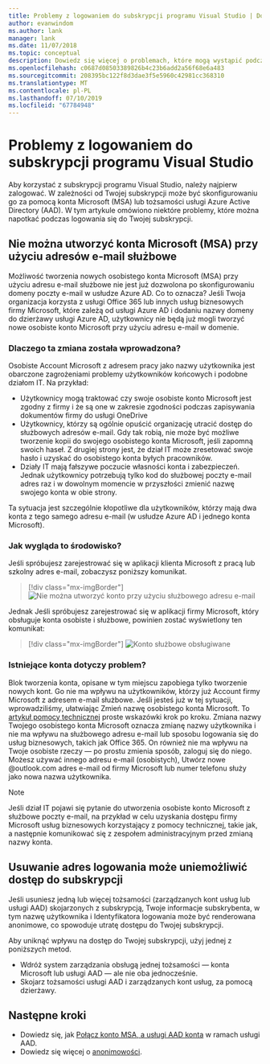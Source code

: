 ```yaml
---
title: Problemy z logowaniem do subskrypcji programu Visual Studio | Dokumentacja firmy Microsoft
author: evanwindom
ms.author: lank
manager: lank
ms.date: 11/07/2018
ms.topic: conceptual
description: Dowiedz się więcej o problemach, które mogą wystąpić podczas logowania się do subskrypcji programu Visual Studio
ms.openlocfilehash: c0687d08503389826b4c23b6add2a56f68e6a483
ms.sourcegitcommit: 208395bc122f8d3dae3f5e5960c42981cc368310
ms.translationtype: MT
ms.contentlocale: pl-PL
ms.lasthandoff: 07/10/2019
ms.locfileid: "67784948"
---
```

# <a name="issues-signing-in-to-visual-studio-subscriptions"></a>Problemy z logowaniem do subskrypcji programu Visual Studio
Aby korzystać z subskrypcji programu Visual Studio, należy najpierw zalogować.  W zależności od Twojej subskrypcji może być skonfigurowaniu go za pomocą konta Microsoft (MSA) lub tożsamości usługi Azure Active Directory (AAD).  W tym artykule omówiono niektóre problemy, które można napotkać podczas logowania się do Twojej subskrypcji.

## <a name="microsoft-accounts-msa-cannot-be-created-using-workschool-email-addresses"></a>Nie można utworzyć konta Microsoft (MSA) przy użyciu adresów e-mail służbowe

Możliwość tworzenia nowych osobistego konta Microsoft (MSA) przy użyciu adresu e-mail służbowe nie jest już dozwolona po skonfigurowaniu domeny poczty e-mail w usłudze Azure AD. Co to oznacza? Jeśli Twoja organizacja korzysta z usługi Office 365 lub innych usług biznesowych firmy Microsoft, które zależą od usługi Azure AD i dodaniu nazwy domeny do dzierżawy usługi Azure AD, użytkownicy nie będą już mogli tworzyć nowe osobiste konto Microsoft przy użyciu adresu e-mail w domenie.

### <a name="why-was-this-change-made"></a>Dlaczego ta zmiana została wprowadzona?

Osobiste Account Microsoft z adresem pracy jako nazwy użytkownika jest obarczone zagrożeniami problemy użytkowników końcowych i podobne działom IT. Na przykład:
- Użytkownicy mogą traktować czy swoje osobiste konto Microsoft jest zgodny z firmy i że są one w zakresie zgodności podczas zapisywania dokumentów firmy do usługi OneDrive
- Użytkownicy, którzy są ogólnie opuścić organizację utracić dostęp do służbowych adresów e-mail. Gdy tak robią, nie może być możliwe tworzenie kopii do swojego osobistego konta Microsoft, jeśli zapomną swoich haseł. Z drugiej strony jest, że dział IT może zresetować swoje hasło i uzyskać do osobistego konta byłych pracowników.
- Działy IT mają fałszywe poczucie własności konta i zabezpieczeń. Jednak użytkownicy potrzebują tylko kod do służbowej poczty e-mail adres raz i w dowolnym momencie w przyszłości zmienić nazwę swojego konta w obie strony.

Ta sytuacja jest szczególnie kłopotliwe dla użytkowników, którzy mają dwa konta z tego samego adresu e-mail (w usłudze Azure AD i jednego konta Microsoft).

### <a name="what-does-this-experience-look-like"></a>Jak wygląda to środowisko?

Jeśli spróbujesz zarejestrować się w aplikacji klienta Microsoft z pracą lub szkolny adres e-mail, zobaczysz poniższy komunikat.

   > [!div class="mx-imgBorder"]
   > ![Nie można utworzyć konto przy użyciu służbowego adresu e-mail](_img/sign-in-issues/cannot-use-work-email.png)

Jednak Jeśli spróbujesz zarejestrować się w aplikacji firmy Microsoft, który obsługuje konta osobiste i służbowe, powinien zostać wyświetlony ten komunikat:

   > [!div class="mx-imgBorder"]
   > ![Konto służbowe obsługiwane](_img/sign-in-issues/existing-account.png)

### <a name="are-existing-accounts-affected"></a>Istniejące konta dotyczy problem?
Blok tworzenia konta, opisane w tym miejscu zapobiega tylko tworzenie nowych kont. Go nie ma wpływu na użytkowników, którzy już Account firmy Microsoft z adresem e-mail służbowe. Jeśli jesteś już w tej sytuacji, wprowadziliśmy, ułatwiając Zmień nazwę osobistego konta Microsoft. To [artykuł pomocy technicznej](http://windows.microsoft.com/en-US/Windows/rename-personal-microsoft-account) proste wskazówki krok po kroku. Zmiana nazwy Twojego osobistego konta Microsoft oznacza zmianę nazwy użytkownika i nie ma wpływu na służbowego adresu e-mail lub sposobu logowania się do usług biznesowych, takich jak Office 365. On również nie ma wpływu na Twoje osobiste rzeczy — po prostu zmienia sposób, zaloguj się do niego. Możesz używać innego adresu e-mail (osobistych), Utwórz nowe @outlook.com adres e-mail od firmy Microsoft lub numer telefonu służy jako nowa nazwa użytkownika.

> [!NOTE]
> Jeśli dział IT pojawi się pytanie do utworzenia osobiste konto Microsoft z służbowe poczty e-mail, na przykład w celu uzyskania dostępu firmy Microsoft usług biznesowych korzystający z pomocy technicznej, takie jak, a następnie komunikować się z zespołem administracyjnym przed zmianą nazwy konta.

## <a name="deleting-a-sign-in-address-may-prevent-access-to-a-subscription"></a>Usuwanie adres logowania może uniemożliwić dostęp do subskrypcji

Jeśli usuniesz jedną lub więcej tożsamości (zarządzanych kont usług lub usługi AAD) skojarzonych z subskrypcją, Twoje informacje subskrybenta, w tym nazwę użytkownika i Identyfikatora logowania może być renderowana anonimowe, co spowoduje utratę dostępu do Twojej subskrypcji.

Aby uniknąć wpływu na dostęp do Twojej subskrypcji, użyj jednej z poniższych metod.
- Wdróż system zarządzania obsługą jednej tożsamości — konta Microsoft lub usługi AAD — ale nie oba jednocześnie.
- Skojarz tożsamości usługi AAD i zarządzanych kont usług, za pomocą dzierżawy.

## <a name="next-steps"></a>Następne kroki
- Dowiedz się, jak [Połącz konto MSA, a usługi AAD konta](/azure/active-directory/b2b/add-users-administrator) w ramach usługi AAD.
- Dowiedz się więcej o [anonimowości](anonymization.md).
